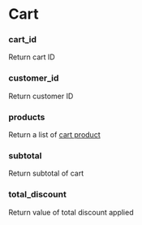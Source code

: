 # Cart

### cart\_id

Return cart ID



### customer\_id

Return customer ID



### products

Return a list of [cart product](liquid/variables/cart/cart-product.md)



### subtotal

Return subtotal of cart



### total\_discount

Return value of total discount applied

